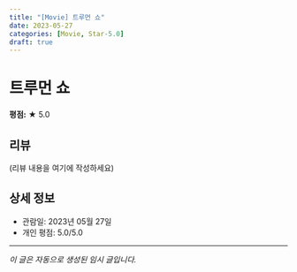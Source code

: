 ```yaml
---
title: "[Movie] 트루먼 쇼"
date: 2023-05-27
categories: [Movie, Star-5.0]
draft: true
---
```


# 트루먼 쇼

**평점:** ★ 5.0

## 리뷰

(리뷰 내용을 여기에 작성하세요)

## 상세 정보

- 관람일: 2023년 05월 27일
- 개인 평점: 5.0/5.0

---

*이 글은 자동으로 생성된 임시 글입니다.*
